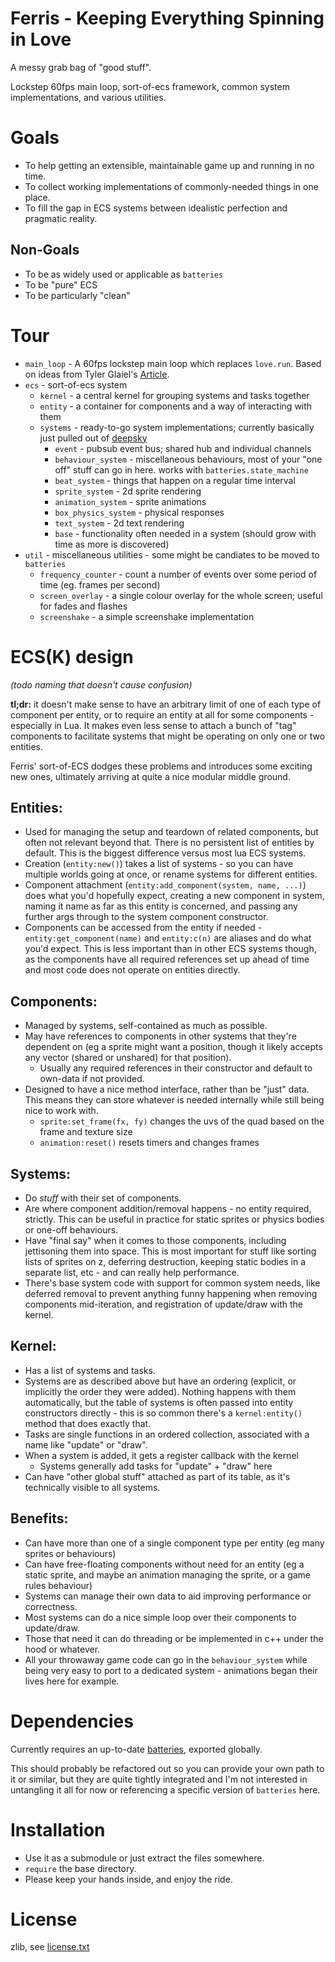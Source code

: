 # Ferris - Keeping Everything Spinning in Love

A messy grab bag of "good stuff".

Lockstep 60fps main loop, sort-of-ecs framework, common system implementations, and various utilities.

# Goals

- To help getting an extensible, maintainable game up and running in no time.
- To collect working implementations of commonly-needed things in one place.
- To fill the gap in ECS systems between idealistic perfection and pragmatic reality.

## Non-Goals

- To be as widely used or applicable as `batteries`
- To be "pure" ECS
- To be particularly "clean"

# Tour

- `main_loop` - A 60fps lockstep main loop which replaces `love.run`. Based on ideas from Tyler Glaiel's [Article](https://medium.com/@tglaiel/how-to-make-your-game-run-at-60fps-24c61210fe75).
- `ecs` - sort-of-ecs system
	- `kernel` - a central kernel for grouping systems and tasks together
	- `entity` - a container for components and a way of interacting with them
	- `systems` -  ready-to-go system implementations; currently basically just pulled out of [deepsky](https://cannonbreed.itch.io/deepsky)
		- `event` - pubsub event bus; shared hub and individual channels
		- `behaviour_system` - miscellaneous behaviours, most of your "one off" stuff can go in here. works with `batteries.state_machine`
		- `beat_system` - things that happen on a regular time interval
		- `sprite_system` - 2d sprite rendering
		- `animation_system` - sprite animations
		- `box_physics_system` - physical responses
		- `text_system` - 2d text rendering
		- `base` - functionality often needed in a system (should grow with time as more is discovered)
- `util` - miscellaneous utilities - some might be candiates to be moved to `batteries`
	- `frequency_counter` - count a number of events over some period of time (eg. frames per second)
	- `screen_overlay` - a single colour overlay for the whole screen; useful for fades and flashes
	- `screenshake` - a simple screenshake implementation

# ECS(K) design

_(todo naming that doesn't cause confusion)_

**tl;dr:** it doesn't make sense to have an arbitrary limit of one of each type of component per entity, or to require an entity at all for some components - especially in Lua. It makes even less sense to attach a bunch of "tag" components to facilitate systems that might be operating on only one or two entities.

Ferris' sort-of-ECS dodges these problems and introduces some exciting new ones, ultimately arriving at quite a nice modular middle ground.

## Entities:

- Used for managing the setup and teardown of related components, but often not relevant beyond that. There is no persistent list of entities by default. This is the biggest difference versus most lua ECS systems.
- Creation (`entity:new()`) takes a list of systems - so you can have multiple worlds going at once, or rename systems for different entities.
- Component attachment (`entity:add_component(system, name, ...)`) does what you'd hopefully expect, creating a new component in system, naming it name as far as this entity is concerned, and passing any further args through to the system component constructor.
- Components can be accessed from the entity if needed - `entity:get_component(name)` and `entity:c(n)` are aliases and do what you'd expect. This is less important than in other ECS systems though, as the components have all required references set up ahead of time and most code does not operate on entities directly.

## Components:

- Managed by systems, self-contained as much as possible.
- May have references to components in other systems that they're dependent on (eg a sprite might want a position, though it likely accepts any vector (shared or unshared) for that position).
	- Usually any required references in their constructor and default to own-data if not provided.
- Designed to have a nice method interface, rather than be "just" data. This means they can store whatever is needed internally while still being nice to work with.
	- `sprite:set_frame(fx, fy)` changes the uvs of the quad based on the frame and texture size
	- `animation:reset()` resets timers and changes frames

## Systems:

- Do _stuff_ with their set of components.
- Are where component addition/removal happens - no entity required, strictly. This can be useful in practice for static sprites or physics bodies or one-off behaviours.
- Have "final say" when it comes to those components, including jettisoning them into space. This is most important for stuff like sorting lists of sprites on z, deferring destruction, keeping static bodies in a separate list, etc - and can really help performance.
- There's base system code with support for common system needs, like deferred removal to prevent anything funny happening when removing components mid-iteration, and registration of update/draw with the kernel.

## Kernel:

- Has a list of systems and tasks.
- Systems are as described above but have an ordering (explicit, or implicitly the order they were added). Nothing happens with them automatically, but the table of systems is often passed into entity constructors directly - this is so common there's a `kernel:entity()` method that does exactly that.
- Tasks are single functions in an ordered collection, associated with a name like "update" or "draw".
- When a system is added, it gets a register callback with the kernel
	- Systems generally add tasks for "update" + "draw" here
- Can have "other global stuff" attached as part of its table, as it's technically visible to all systems.

## Benefits:

- Can have more than one of a single component type per entity (eg many sprites or behaviours)
- Can have free-floating components without need for an entity (eg a static sprite, and maybe an animation managing the sprite, or a game rules behaviour)
- Systems can manage their own data to aid improving performance or correctness.
- Most systems can do a nice simple loop over their components to update/draw.
- Those that need it can do threading or be implemented in c++ under the hood or whatever.
- All your throwaway game code can go in the `behaviour_system` while being very easy to port to a dedicated system - animations began their lives here for example.

# Dependencies

Currently requires an up-to-date [batteries](https://github.com/1bardesign/batteries), exported globally.

This should probably be refactored out so you can provide your own path to it or similar, but they are quite tightly integrated and I'm not interested in untangling it all for now or referencing a specific version of `batteries` here.

# Installation

- Use it as a submodule or just extract the files somewhere.
- `require` the base directory.
- Please keep your hands inside, and enjoy the ride.

# License

zlib, see [license.txt](./license.txt)
